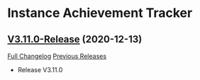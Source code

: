 # Instance Achievement Tracker

## [V3.11.0-Release](https://github.com/Dragnogd/Instance-Achievement-Tracker/tree/V3.11.0-Release) (2020-12-13)
[Full Changelog](https://github.com/Dragnogd/Instance-Achievement-Tracker/commits/V3.11.0-Release) [Previous Releases](https://github.com/Dragnogd/Instance-Achievement-Tracker/releases)

- Release V3.11.0  
